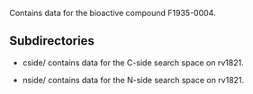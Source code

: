 Contains data for the bioactive compound F1935-0004.

## Subdirectories

- cside/ contains data for the C-side search space on rv1821.

- nside/ contains data for the N-side search space on rv1821.

